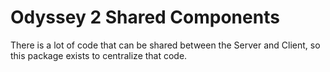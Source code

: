 # Odyssey 2 Shared Components
There is a lot of code that can be shared between the Server and Client, so this package exists to centralize that code.
